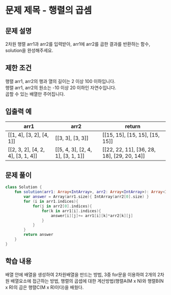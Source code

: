 # 문제 제목 - 행렬의 곱셈
## 문제 설명
2차원 행렬 arr1과 arr2를 입력받아, arr1에 arr2를 곱한 결과를 반환하는 함수, solution을 완성해주세요.

## 제한 조건
행렬 arr1, arr2의 행과 열의 길이는 2 이상 100 이하입니다.  
행렬 arr1, arr2의 원소는 -10 이상 20 이하인 자연수입니다.  
곱할 수 있는 배열만 주어집니다.  
## 입출력 예
arr1	| arr2	| return
---|---|---|
[[1, 4], [3, 2], [4, 1]]	| [[3, 3], [3, 3]] |	[[15, 15], [15, 15], [15, 15]]
[[2, 3, 2], [4, 2, 4], [3, 1, 4]]	| [[5, 4, 3], [2, 4, 1], [3, 1, 1]] |	[[22, 22, 11], [36, 28, 18], [29, 20, 14]]
## 문제 풀이
``` kotlin
class Solution {
    fun solution(arr1: Array<IntArray>, arr2: Array<IntArray>): Array<IntArray> {
        var answer = Array(arr1.size){ IntArray(arr2[0].size) }
        for (i in arr1.indices){
            for(j in arr2[0].indices){
                for(k in arr1[i].indices){
                    answer[i][j]+= arr1[i][k]*arr2[k][j]
                }
            }   
        }
        return answer
    }
}
```
## 학습 내용
배열 안에 배열을 생성하여 2차원배열을 만드는 방법, 3중 for문을 이용하여 2개의 2차원 배열요소에 접근하는 방법, 행렬의 곱셉에 대한 계산방법(행렬A(M x N)와 행렬B(N x R)의 곱은 행렬C(M x R)이다)을 배웠다.

